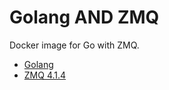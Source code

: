 # Golang AND ZMQ
Docker image for Go with ZMQ.

* [Golang](https://golang.org)
* [ZMQ 4.1.4](http://zeromq.org)

